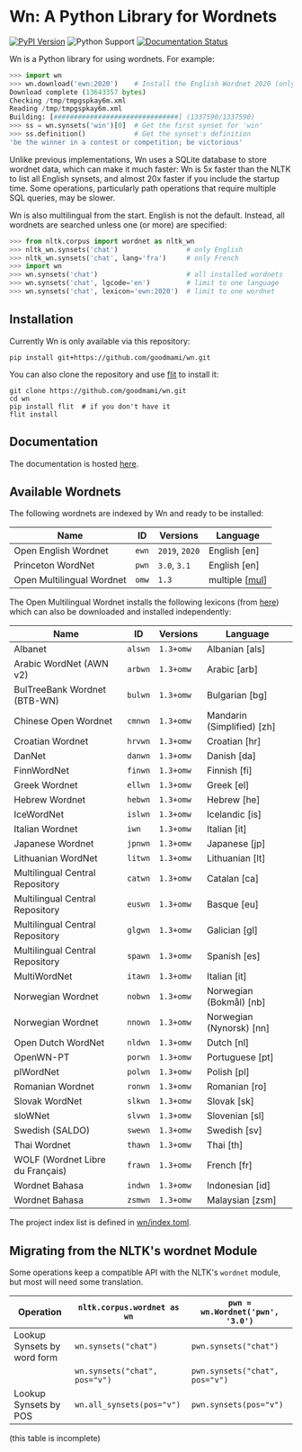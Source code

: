 # Wn: A Python Library for Wordnets

[![PyPI Version](https://img.shields.io/pypi/v/wn.svg)](https://pypi.org/project/wn/)
![Python Support](https://img.shields.io/pypi/pyversions/wn.svg)
[![Documentation Status](https://readthedocs.org/projects/wn/badge/?version=latest)](https://wn.readthedocs.io/en/latest/?badge=latest)

Wn is a Python library for using wordnets. For example:

```python
>>> import wn
>>> wn.download('ewn:2020')    # Install the English Wordnet 2020 (only once)
Download complete (13643357 bytes)
Checking /tmp/tmpgspkay6m.xml
Reading /tmp/tmpgspkay6m.xml
Building: [###############################] (1337590/1337590)
>>> ss = wn.synsets('win')[0]  # Get the first synset for 'win'
>>> ss.definition()            # Get the synset's definition
'be the winner in a contest or competition; be victorious'
```

Unlike previous implementations, Wn uses a SQLite database to store
wordnet data, which can make it much faster: Wn is 5x faster than the
NLTK to list all English synsets, and almost 20x faster if you include
the startup time. Some operations, particularly path operations that
require multiple SQL queries, may be slower.

Wn is also multilingual from the start. English is not the
default. Instead, all wordnets are searched unless one (or more) are
specified:

```python
>>> from nltk.corpus import wordnet as nltk_wn
>>> nltk_wn.synsets('chat')                 # only English
>>> nltk_wn.synsets('chat', lang='fra')     # only French
>>> import wn
>>> wn.synsets('chat')                      # all installed wordnets
>>> wn.synsets('chat', lgcode='en')         # limit to one language
>>> wn.synsets('chat', lexicon='ewn:2020')  # limit to one wordnet
```

## Installation

Currently Wn is only available via this repository:

```console
pip install git+https://github.com/goodmami/wn.git
```

You can also clone the repository and use
[flit](https://flit.readthedocs.io/) to install it:

```console
git clone https://github.com/goodmami/wn.git
cd wn
pip install flit  # if you don't have it
flit install
```

## Documentation

The documentation is hosted [here](https://wn.readthedocs.io/).

## Available Wordnets

The following wordnets are indexed by Wn and ready to be installed:

| Name                       | ID    | Versions       | Language         |
| -------------------------- | ----- | -------------- | ---------------- |
| Open English Wordnet       | `ewn` | `2019`, `2020` | English [en]     |
| Princeton WordNet          | `pwn` | `3.0`, `3.1`   | English [en]     |
| Open Multilingual Wordnet  | `omw` | `1.3`          | multiple [[mul]] |

[mul]: https://iso639-3.sil.org/code/mul

The Open Multilingual Wordnet installs the following lexicons (from
[here](https://github.com/bond-lab/omw-data/releases/tag/v1.3)) which
can also be downloaded and installed independently:

| Name                             | ID      | Versions   | Language                   |
| -------------------------------- | ------- | ---------- | -------------------------- |
| Albanet                          | `alswn` | `1.3+omw`  | Albanian [als]             |
| Arabic WordNet (AWN v2)          | `arbwn` | `1.3+omw`  | Arabic [arb]               |
| BulTreeBank Wordnet (BTB-WN)     | `bulwn` | `1.3+omw`  | Bulgarian [bg]             |
| Chinese Open Wordnet             | `cmnwn` | `1.3+omw`  | Mandarin (Simplified) [zh] |
| Croatian Wordnet                 | `hrvwn` | `1.3+omw`  | Croatian [hr]              |
| DanNet                           | `danwn` | `1.3+omw`  | Danish [da]                |
| FinnWordNet                      | `finwn` | `1.3+omw`  | Finnish [fi]               |
| Greek Wordnet                    | `ellwn` | `1.3+omw`  | Greek [el]                 |
| Hebrew Wordnet                   | `hebwn` | `1.3+omw`  | Hebrew [he]                |
| IceWordNet                       | `islwn` | `1.3+omw`  | Icelandic [is]             |
| Italian Wordnet                  | `iwn`   | `1.3+omw`  | Italian [it]               |
| Japanese Wordnet                 | `jpnwn` | `1.3+omw`  | Japanese [jp]              |
| Lithuanian  WordNet              | `litwn` | `1.3+omw`  | Lithuanian [lt]            |
| Multilingual Central Repository  | `catwn` | `1.3+omw`  | Catalan [ca]               |
| Multilingual Central Repository  | `euswn` | `1.3+omw`  | Basque [eu]                |
| Multilingual Central Repository  | `glgwn` | `1.3+omw`  | Galician [gl]              |
| Multilingual Central Repository  | `spawn` | `1.3+omw`  | Spanish [es]               |
| MultiWordNet                     | `itawn` | `1.3+omw`  | Italian [it]               |
| Norwegian Wordnet                | `nobwn` | `1.3+omw`  | Norwegian (Bokmål) [nb]    |
| Norwegian Wordnet                | `nnown` | `1.3+omw`  | Norwegian (Nynorsk) [nn]   |
| Open Dutch WordNet               | `nldwn` | `1.3+omw`  | Dutch [nl]                 |
| OpenWN-PT                        | `porwn` | `1.3+omw`  | Portuguese [pt]            |
| plWordNet                        | `polwn` | `1.3+omw`  | Polish [pl]                |
| Romanian Wordnet                 | `ronwn` | `1.3+omw`  | Romanian [ro]              |
| Slovak WordNet                   | `slkwn` | `1.3+omw`  | Slovak [sk]                |
| sloWNet                          | `slvwn` | `1.3+omw`  | Slovenian [sl]             |
| Swedish (SALDO)                  | `swewn` | `1.3+omw`  | Swedish [sv]               |
| Thai Wordnet                     | `thawn` | `1.3+omw`  | Thai [th]                  |
| WOLF (Wordnet Libre du Français) | `frawn` | `1.3+omw`  | French [fr]                |
| Wordnet Bahasa                   | `indwn` | `1.3+omw`  | Indonesian [id]            |
| Wordnet Bahasa                   | `zsmwn` | `1.3+omw`  | Malaysian [zsm]            |

The project index list is defined in [wn/index.toml](wn/index.toml).

## Migrating from the NLTK's wordnet Module

Some operations keep a compatible API with the NLTK's `wordnet`
module, but most will need some translation.

| Operation                   | `nltk.corpus.wordnet as wn`   | `pwn = wn.Wordnet('pwn', '3.0')` |
| --------------------------- | ----------------------------- | -------------------------------- |
| Lookup Synsets by word form | `wn.synsets("chat")`          | `pwn.synsets("chat")`            |
|                             | `wn.synsets("chat", pos="v")` | `pwn.synsets("chat", pos="v")`   |
| Lookup Synsets by POS       | `wn.all_synsets(pos="v")`     | `pwn.synsets(pos="v")`           |

(this table is incomplete)
